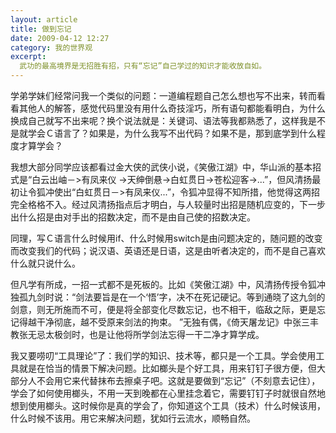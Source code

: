 ```yaml
---
layout: article
title: 做到忘记
date: 2009-04-12 12:27
category: 我的世界观
excerpt:
  武功的最高境界是无招胜有招，只有“忘记”自己学过的知识才能收放自如。
---
```


学弟学妹们经常问我一个类似的问题：一道编程题自己怎么想也写不出来，转而看看其他人的解答，感觉代码里没有用什么奇技淫巧，所有语句都能看明白，为什么换成自己就写不出来呢？换个说法就是：关键词、语法等我都熟悉了，这样我是不是就学会Ｃ语言了？如果是，为什么我写不出代码？如果不是，那到底学到什么程度才算学会？

我想大部分同学应该都看过金大侠的武侠小说，《笑傲江湖》中，华山派的基本招式是“白云出岫－>有凤来仪 ->天绅倒悬->白虹贯日->苍松迎客->...”，但风清扬最初让令狐冲使出“白虹贯日－>有凤来仪...”，令狐冲显得不知所措，他觉得这两招完全格格不入。经过风清扬指点后才明白，与人较量时出招是随机应变的，下一步出什么招是由对手出的招数决定，而不是由自己使的招数决定。

同理，写Ｃ语言什么时候用if、什么时候用switch是由问题决定的，随问题的改变而改变我们的代码；说汉语、英语还是日语，这是由听者决定的，而不是自己喜欢什么就只说什么。

但凡学有所成，一招一式都不是死板的。比如《笑傲江湖》中，风清扬传授令狐冲独孤九剑时说：“剑法要旨是在一个‘悟’字，决不在死记硬记。等到通晓了这九剑的剑意，则无所施而不可，便是将全部变化尽数忘记，也不相干，临敌之际，更是忘记得越干净彻底，越不受原来剑法的拘束。 ”无独有偶，《倚天屠龙记》中张三丰教张无忌太极剑时，也是让他将所学剑法忘得一干二净才算学成。

我又要唠叨“工具理论”了：我们学的知识、技术等，都只是一个工具。学会使用工具就是在恰当的情景下解决问题。比如榔头是个好工具，用来钉钉子很方便，但大部分人不会用它来代替抹布去擦桌子吧。这就是要做到“忘记”（不刻意去记住），学会了如何使用榔头，不用一天到晚都在心里挂念着它，需要钉钉子时就很自然地想到使用榔头。这时候你是真的学会了，你知道这个工具（技术）什么时候该用，什么时候不该用。用它来解决问题，犹如行云流水，顺畅自然。